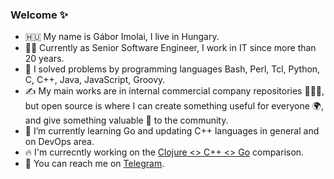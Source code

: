 ### Welcome ✨

- 🇭🇺 My name is Gábor Imolai, I live in Hungary.
- 👩‍💻 Currently as Senior Software Engineer, I work in IT since more than 20 years.
- 🤖 I solved problems by programming languages Bash, Perl, Tcl, Python, C, C++, Java, JavaScript, Groovy.
- ✍️ My main works are in internal commercial company repositories 🙈🙉🙊, but open source is where I can create something useful for everyone 🌍, and give something valuable 💎 to the community.
- 🌱 I’m currently learning Go and updating C++ languages in general and on DevOps area.
- 🔥 I'm currecntly working on the [Clojure <> C++ <> Go](https://github.com/Imolai/clj_cpp_go) comparison.
- 💬 You can reach me on [Telegram](https://t.me/imolaigabor).
